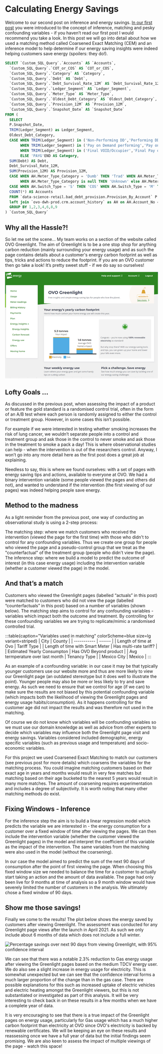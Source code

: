 # Calculating Energy Savings

Welcome to our second post on inference and energy savings. [In our first post](https://tech.ovoenergy.com/inference-in-observational-studies/) you were introduced to the concept of inference, matching and pesky confounding variables - if you haven’t read our first post I would recommend you take a look. In this post we will go into detail about how we used a matching method called Coarsened Exact Matching (CEM) and an inference model to help determine if our energy saving insights were indeed helping customers save energy (spoilers: they do!).

```sql
SELECT `Custom_SQL_Query`.`Accounts` AS `Accounts`,
  `Custom_SQL_Query`.`COT_or_COS` AS `COT_or_COS`,
  `Custom_SQL_Query`.`Category` AS `Category`,
  `Custom_SQL_Query`.`Debt` AS `Debt`,
  `Custom_SQL_Query`.`Debt_Survival_Rate_12M` AS `Debt_Survival_Rate_12M`,
  `Custom_SQL_Query`.`Ledger_Segment` AS `Ledger_Segment`,
  `Custom_SQL_Query`.`Meter_Type` AS `Meter_Type`,
  `Custom_SQL_Query`.`Oldest_Debt_Category` AS `Oldest_Debt_Category`,
  `Custom_SQL_Query`.`Provision_12M` AS `Provision_12M`,
  `Custom_SQL_Query`.`Snapshot_Date` AS `Snapshot_Date`
FROM (
  SELECT  
  P.Snapshot_Date,
  TRIM(Ledger_Segment) as Ledger_Segment, 
  Oldest_Debt_Category, 
  CASE WHEN TRIM(Ledger_Segment) in ('Non-Performing DD','Performing DD') THEN 'Direct Debit'
       WHEN TRIM(Ledger_Segment) in ('Pay on Demand performing','Pay on Demand non-performing','Payment Plan','VOID/Occupier') THEN 'Pay on Demand'
       WHEN TRIM(Ledger_Segment) in ('Final VOID/Occupier','Final Pay on Demand','Final DD') THEN 'Final'
       ELSE 'PAYG'END AS Category,
  SUM(Debt) AS Debt, 
  Debt_Survival_Rate_12M, 
  SUM(Provision_12M) AS Provision_12M,
  CASE WHEN AH.Meter_Type_Category = 'Dumb' THEN 'Trad' WHEN AH.Meter_Type_Category = 'Smart and Dumb' then 'Both' 
       WHEN AH.Meter_Type_Category is null THEN 'Unknown' else AH.Meter_Type_Category END as Meter_Type,
  CASE WHEN AH.Switch_Type = 'S' THEN 'COS' WHEN AH.Switch_Type = 'M' THEN 'COT' ELSE 'Unknown' END as COT_or_COS,
  COUNT(*) AS Accounts
  FROM `data-science-retail.bad_debt_provision.Provision_By_Account` P
  left join `ovo-dwh-prod.crm.account_history` as AH on AH.Account_No = P.Account_No and AH.Snapshot_Date = P.Snapshot_Date and AH.Snapshot_Date>= '2020-07-31'
  GROUP BY 1,2,3,4,6,8,9
) `Custom_SQL_Query`
```

## Why all the Hassle?!

So let me set the scene… My team works on a section of the website called OVO Greenlight. The aim of Greenlight is to be a one stop shop for anything carbon reduction (mainly surrounding your energy usage) and as such the page contains details about a customer's energy carbon footprint as well as tips, tricks and actions to reduce the footprint. If you are an OVO customer then go take a look! It’s pretty sweet stuff - if we do say so ourselves!

![OVO Greenlight](Screenshot-2022-04-26-at-11.03.17.png)
## Lofty Goals …


As discussed in the previous post, when assessing the impact of a product or feature the gold standard is a randomised control trial, often in the form of an A/B test where each person is randomly assigned to either the control or treatment group. However, in some cases this isn’t possible.

For example if we were interested in testing whether smoking increases the risk of lung cancer, we wouldn’t separate people into a control and treatment group and ask those in the control to never smoke and ask those in the treatment to smoke a pack a day! This is where observational studies can help - when the intervention is out of the researchers control. Anyway, I won’t go into any more detail here as the first post does a great job at explaining.

Needless to say, this is where we found ourselves: with a set of pages with energy saving tips and actions, available to everyone at OVO. We had a binary intervention variable (some people viewed the pages and others did not), and wanted to understand if the intervention (the first viewing of our pages) was indeed helping people save energy.

## Method to the madness


As a light reminder from the previous post, one way of conducting an observational study is using a 2-step process:

The matching step: where we match customers who received the intervention (viewed the page for the first time) with those who didn't to control for any confounding variables. Thus we create one group for people who viewed the page and a pseudo-control group that we treat as the "counterfactual" of the treatment group (people who didn't view the page).
The inference step: where we build a model to predict the outcome of interest (in this case energy usage) including the intervention variable (whether a customer viewed the page) in the model.

## And that’s a match

Customers who viewed the Greenlight pages (labelled “actuals” in this post) were matched to customers who did not view the page (labelled “counterfactuals” in this post) based on a number of variables (shown below). The matching step aims to control for any confounding variables - variables which impact both the outcome and treatment. By controlling for these confounding variables we are trying to replicate/mimic a randomised controlled trial.



:::table{caption="Variables used in matching" colorScheme=blue size=lg variant=striped}
| City        | County | 
| ----------- | ------ | 
| Length of time at Ovo       | Tariff Type  |
| Length of time with Smart Meter       | Has multi-rate tariff?  | 
| Estimated Yearly Consumpton    | Has OVO Beyond product  |
| Avg termperature over last month  | Tenancy Type |
| Mexico City | Mexico |
:::

As an example of a confounding variable: in our case it may be that typically younger customers use our website more and thus are more likely to view our Greenlight page (an outdated stereotype but it does well to illustrate the point). Younger people may also be more or less likely to try and save energy. As such we need to ensure that we control for age (if we can) to make sure the results are not biased by this potential confounding variable (which impacts both the likelihood of viewing the Greenlight pages and energy usage habits/consumption). As it happens controlling for the customer age did not impact the results and was therefore not used in the matching.

Of course we do not know which variables will be confounding variables so we must use our domain knowledge as well as advice from other experts to decide which variables may influence both the Greenlight page visit and energy savings. Variables considered included demographic, energy specific variables (such as previous usage and temperature) and socio-economic variables.

For this project we used Coarsened Exact Matching to match our customers (see previous post for more details) which coarsens the variables for the matching process. You could imagine matching customers based on their exact age in years and months would result in very few matches but matching based on their age bucketed to the nearest 5 years would result in many more matches. The amount of coarsening requires experimentation and includes a degree of subjectivity. It is worth noting that many other matching methods do exist.

## Fixing Windows - Inference

For the inference step the aim is to build a linear regression model which predicts the variable we are interested in - the energy consumption for a customer over a fixed window of time after viewing the pages. We can then include the intervention variable (whether the customer viewed the Greenlight pages) in the model and interpret the coefficient of this variable as the impact of the intervention. The same variables from the matching were also used in the model (without the coarsening).

In our case the model aimed to predict the sum of the next 90 days of consumption after the point of first viewing the page. When choosing this fixed window size we needed to balance the time for a customer to actually start taking an action and the amount of data available. The page had only been live for 9 months at time of analysis so a 9 month window would have severely limited the number of customers in the analysis. We ultimately chose a fixed window of 90 days.

## Show me those savings!

Finally we come to the results! The plot below shows the energy saved by customers after viewing Greenlight. The assessment was conducted for any Greenlight page views after the launch in April 2021. As such we only include about 6 months of data which does not include a full winter.

![Percentage savings over next 90 days from viewing Greenlight, with 95% confidence interval
](Screenshot-2022-04-26-at-10.50.07.png)

We can see that there was a notable 2.3% reduction to Gas energy usage after viewing the Greenlight pages based on the medium TDCV energy user. We do also see a slight increase in energy usage for electricity. This is somewhat unexpected but we can see that the confidence interval forms a much larger proportion of the change than in the gas case. There are possible explanations for this such as increased uptake of electric vehicles and electric heating amongst the Greenlight viewers, but this is not substantiated or investigated as part of this analysis. It will be very interesting to check back in on these results in a few months when we have a complete year of data.

It is very encouraging to see that there is a true impact of the Greenlight pages on energy usage, particularly for Gas usage which has a much higher carbon footprint than electricity at OVO since OVO's electricity is backed by renewable certificates. We will be keeping an eye on these results and reassessing once we have a full year of data but the initial findings seem promising. We are also keen to assess the impact of multiple viewings of the page - watch this space!

